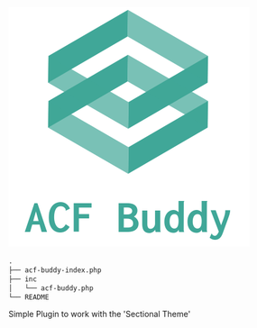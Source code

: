 ![alt text](acf-buddy-logo.png "ACF Buddy Logo")

```
.
├── acf-buddy-index.php
├── inc
│   └── acf-buddy.php
└── README
```

Simple Plugin to work with the 'Sectional Theme'
